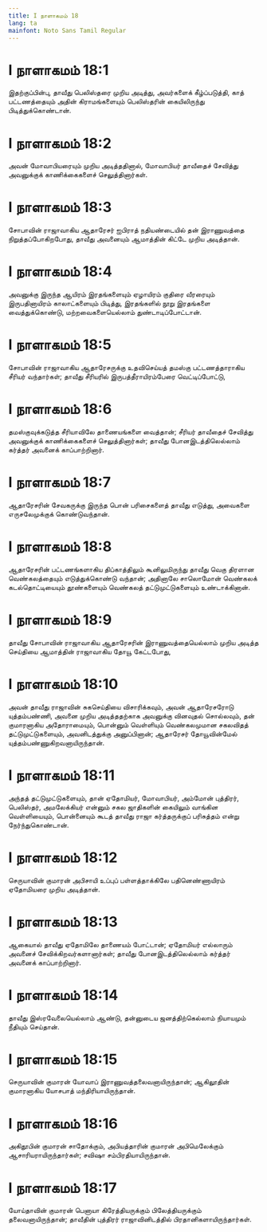 ```yaml
---
title: I நாளாகமம் 18
lang: ta
mainfont: Noto Sans Tamil Regular
---
```


# I நாளாகமம் 18:1

இதற்குப்பின்பு, தாவீது பெலிஸ்தரை முறிய அடித்து, அவர்களைக் கீழ்ப்படுத்தி, காத் பட்டணத்தையும் அதின் கிராமங்களையும் பெலிஸ்தரின் கையிலிருந்து பிடித்துக்கொண்டான்.

# I நாளாகமம் 18:2

அவன் மோவாபியரையும் முறிய அடித்ததினால், மோவாபியர் தாவீதைச் சேவித்து அவனுக்குக் காணிக்கைகளைச் செலுத்தினார்கள்.

# I நாளாகமம் 18:3

சோபாவின் ராஜாவாகிய ஆதாரேசர் ஐபிராத் நதியண்டையில் தன் இராணுவத்தை நிறுத்தப்போகிறபோது, தாவீது அவனையும் ஆமாத்தின் கிட்டே முறிய அடித்தான்.

# I நாளாகமம் 18:4

அவனுக்கு இருந்த ஆயிரம் இரதங்களையும் ஏழாயிரம் குதிரை வீரரையும் இருபதினாயிரம் காலாட்களையும் பிடித்து, இரதங்களில் நூறு இரதங்களை வைத்துக்கொண்டு, மற்றவைகளையெல்லாம் துண்டாடிப்போட்டான்.

# I நாளாகமம் 18:5

சோபாவின் ராஜாவாகிய ஆதாரேசருக்கு உதவிசெய்யத் தமஸ்கு பட்டணத்தாராகிய சீரியர் வந்தார்கள்; தாவீது சீரியரில் இருபத்தீராயிரம்பேரை வெட்டிப்போட்டு,

# I நாளாகமம் 18:6

தமஸ்குவுக்கடுத்த சீரியாவிலே தாணையங்களை வைத்தான்; சீரியர் தாவீதைச் சேவித்து அவனுக்குக் காணிக்கைகளைச் செலுத்தினார்கள்; தாவீது போனஇடத்திலெல்லாம் கர்த்தர் அவனைக் காப்பாற்றினார்.

# I நாளாகமம் 18:7

ஆதாரேசரின் சேவகருக்கு இருந்த பொன் பரிசைகளைத் தாவீது எடுத்து, அவைகளை எருசலேமுக்குக் கொண்டுவந்தான்.

# I நாளாகமம் 18:8

ஆதாரேசரின் பட்டணங்களாகிய திப்காத்திலும் கூனிலுமிருந்து தாவீது வெகு திரளான வெண்கலத்தையும் எடுத்துக்கொண்டு வந்தான்; அதினாலே சாலொமோன் வெண்கலக் கடல்தொட்டியையும் தூண்களையும் வெண்கலத் தட்டுமுட்டுகளையும் உண்டாக்கினான்.

# I நாளாகமம் 18:9

தாவீது சோபாவின் ராஜாவாகிய ஆதாரேசரின் இராணுவத்தையெல்லாம் முறிய அடித்த செய்தியை ஆமாத்தின் ராஜாவாகிய தோயூ கேட்டபோது,

# I நாளாகமம் 18:10

அவன் தாவீது ராஜாவின் சுகசெய்தியை விசாரிக்கவும், அவன் ஆதாரேசரோடு யுத்தம்பண்ணி, அவனை முறிய அடித்ததற்காக அவனுக்கு வினவுதல் சொல்லவும், தன் குமாரனாகிய அதோராமையும், பொன்னும் வெள்ளியும் வெண்கலமுமான சகலவிதத் தட்டுமுட்டுகளையும், அவனிடத்துக்கு அனுப்பினான்; ஆதாரேசர் தோயூவின்மேல் யுத்தம்பண்ணுகிறவனாயிருந்தான்.

# I நாளாகமம் 18:11

அந்தத் தட்டுமுட்டுகளையும், தான் ஏதோமியர், மோவாபியர், அம்மோன் புத்திரர், பெலிஸ்தர், அமலேக்கியர் என்னும் சகல ஜாதிகளின் கையிலும் வாங்கின வெள்ளியையும், பொன்னையும் கூடத் தாவீது ராஜா கர்த்தருக்குப் பரிசுத்தம் என்று நேர்ந்துகொண்டான்.

# I நாளாகமம் 18:12

செருயாவின் குமாரன் அபிசாயி உப்புப் பள்ளத்தாக்கிலே பதினெண்ணாயிரம் ஏதோமியரை முறிய அடித்தான்.

# I நாளாகமம் 18:13

ஆகையால் தாவீது ஏதோமிலே தாணையம் போட்டான்; ஏதோமியர் எல்லாரும் அவனைச் சேவிக்கிறவர்களானார்கள்; தாவீது போனஇடத்திலெல்லாம் கர்த்தர் அவனைக் காப்பாற்றினார்.

# I நாளாகமம் 18:14

தாவீது இஸ்ரவேலையெல்லாம் ஆண்டு, தன்னுடைய ஜனத்திற்கெல்லாம் நியாயமும் நீதியும் செய்தான்.

# I நாளாகமம் 18:15

செருயாவின் குமாரன் யோவாப் இராணுவத்தலைவனாயிருந்தான்; ஆகிலூதின் குமாரனாகிய யோசபாத் மந்திரியாயிருந்தான்.

# I நாளாகமம் 18:16

அகிதூபின் குமாரன் சாதோக்கும், அபியத்தாரின் குமாரன் அபிமெலேக்கும் ஆசாரியராயிருந்தார்கள்; சவிஷா சம்பிரதியாயிருந்தான்.

# I நாளாகமம் 18:17

யோய்தாவின் குமாரன் பெனாயா கிரேத்தியருக்கும் பிலேத்தியருக்கும் தலைவனாயிருந்தான்; தாவீதின் புத்திரர் ராஜாவினிடத்தில் பிரதானிகளாயிருந்தார்கள்.

